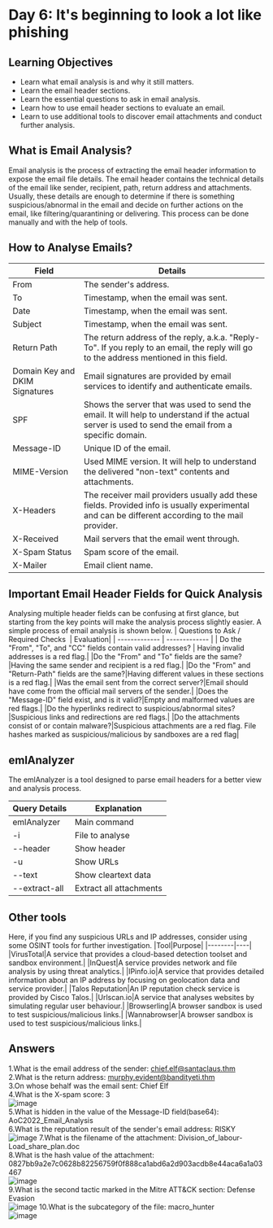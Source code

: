 # Day 6: It's beginning to look a lot like phishing 
## Learning Objectives
  * Learn what email analysis is and why it still matters.
  * Learn the email header sections.
  * Learn the essential questions to ask in email analysis.
  * Learn how to use email header sections to evaluate an email.
  * Learn to use additional tools to discover email attachments and conduct further analysis.

## What is Email Analysis?

Email analysis is the process of extracting the email header information to expose the email file details. The email header contains the technical details of the email like sender, recipient, path, return address and attachments. Usually, these details are enough to determine if there is something suspicious/abnormal in the email and decide on further actions on the email, like filtering/quarantining or delivering. This process can be done manually and with the help of tools.

## How to Analyse Emails?
| Field  | Details |
| ------------- | ------------- |
| From  | The sender's address.|
| To  | Timestamp, when the email was sent.|
| Date |Timestamp, when the email was sent.|
| Subject |Timestamp, when the email was sent.|
|Return Path  |The return address of the reply, a.k.a. "Reply-To".  If you reply to an email, the reply will go to the address mentioned in this field.|
|Domain Key and DKIM Signatures|Email signatures are provided by email services to identify and authenticate emails.|
|SPF |Shows the server that was used to send the email.  It will help to understand if the actual server is used to send the email from a specific domain.|
|Message-ID|Unique ID of the email.|
|MIME-Version|Used MIME version.  It will help to understand the delivered "non-text" contents and attachments.|
|X-Headers|The receiver mail providers usually add these fields.  Provided info is usually experimental and can be different according to the mail provider.|
|X-Received|Mail servers that the email went through.|
|X-Spam Status|Spam score of the email.|
|X-Mailer|Email client name.|

## Important Email Header Fields for Quick Analysis
Analysing multiple header fields can be confusing at first glance, but starting from the key points will make the analysis process slightly easier. A simple process of email analysis is shown below.
| Questions to Ask / Required Checks   | Evaluation|
| ------------- | ------------- |
| Do the "From", "To", and "CC" fields contain valid addresses?  | Having invalid addresses is a red flag.|
|Do the "From" and "To" fields are the same?|Having the same sender and recipient is a red flag.|
|Do the "From" and "Return-Path" fields are the same?|Having different values in these sections is a red flag.|
|Was the email sent from the correct server?|Email should have come from the official mail servers of the sender.|
|Does the "Message-ID" field exist, and is it valid?|Empty and malformed values are red flags.|
|Do the hyperlinks redirect to suspicious/abnormal sites?|Suspicious links and redirections are red flags.|
|Do the attachments consist of or contain malware?|Suspicious attachments are a red flag.  File hashes marked as suspicious/malicious by sandboxes are a red flag|

## emlAnalyzer
The emlAnalyzer is a tool designed to parse email headers for a better view and analysis process.

|Query Details|Explanation|
|----------|--------------|
|emlAnalyzer|Main command|
|-i |File to analyse|
|--header|Show header|
|-u |Show URLs|
|--text|Show cleartext data|
|--extract-all|Extract all attachments|

## Other tools
Here, if you find any suspicious URLs and IP addresses, consider using some OSINT tools for further investigation.
|Tool|Purpose|
|--------|----|
|VirusTotal|A service that provides a cloud-based detection toolset and sandbox environment.|
|InQuest|A service provides network and file analysis by using threat analytics.|
|IPinfo.io|A service that provides detailed information about an IP address by focusing on geolocation data and service provider.|
|Talos Reputation|An IP reputation check service is provided by Cisco Talos.|
|Urlscan.io|A service that analyses websites by simulating regular user behaviour.|
|Browserling|A browser sandbox is used to test suspicious/malicious links.|
|Wannabrowser|A browser sandbox is used to test suspicious/malicious links.|

## Answers
1.What is the email address of the sender: chief.elf@santaclaus.thm \
2.What is the return address: murphy.evident@bandityeti.thm \
3.On whose behalf was the email sent: Chief Elf  \
4.What is the X-spam score: 3 \
![image](https://user-images.githubusercontent.com/53142039/205989971-18a12460-0133-4464-90e6-b4ca9003849d.png)\
5.What is hidden in the value of the Message-ID field(base64): AoC2022_Email_Analysis \
6.What is the reputation result of the sender's email address: RISKY \
![image](https://user-images.githubusercontent.com/53142039/205993613-1cb8477c-a764-4714-8530-c5bce73b805e.png)
7.What is the filename of the attachment: Division_of_labour-Load_share_plan.doc \
8.What is the hash value of the attachment: 0827bb9a2e7c0628b82256759f0f888ca1abd6a2d903acdb8e44aca6a1a03467 \
![image](https://user-images.githubusercontent.com/53142039/205985139-f9823875-1b57-4d8d-8df5-42f22fa33553.png) \
9.What is the second tactic marked in the Mitre ATT&CK section: Defense Evasion \
![image](https://user-images.githubusercontent.com/53142039/205993630-ff63cbed-4397-4b3b-b1aa-9beebf94674a.png)
10.What is the subcategory of the file: macro_hunter \
![image](https://user-images.githubusercontent.com/53142039/205993625-3da8842c-5012-4e1b-906c-15e911128c43.png)
